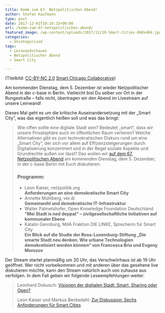 ```yaml
---
title: Komm zum 67. Netzpolitischen Abend!
author: Stefan Kaufmann
type: post
date: 2017-12-01T10:10:33+00:00
url: /komm-zum-67-netzpolitischen-abend/
featured_image: /wp-content/uploads/2017/12/10-Smart-Cities-860x484.jpg
categories:
  - Uncategorized
tags:
  - Leinwandschauen
  - Netzpolitischer Abend
  - Smart City

---
```

(Titelbild: [CC-BY-NC 2.0](http://creativecommons.org/licenses/by-nc/2.0/deed.de) [Smart Chicago Collaborative](https://www.flickr.com/photos/smartchicagocollaborative/))

Am kommenden Dienstag, dem 5. Dezember ist wieder Netzpolitischer Abend in der c-base in Berlin. Vielleicht bist Du selber vor Ort in der Rungestraße – falls nicht, übertragen wir den Abend im Livestream auf unsere Leinwand!

Dieses Mal geht es um die kritische Auseinandersetzung mit der „Smart City“, was das eigentlich heißen soll und was das bringt:

> Wie offen sollte eine digitale Stadt sein? Bedeutet „smart“, dass wir unsere Privatsphäre auch im öffentlichen Raum verlieren? Welche Alternativen gibt es zum technokratischen Diskurs rund um eine „Smart City“, der sich vor allem auf Effizenzsteigerungen durch Digitalisierung konzentriert und in der Regel soziale Aspekte und Grundrechte außen vor lässt? Das wollen wir <a href="https://digitalegesellschaft.de/2017/11/npa67/" data-versionurl="http://web.archive.org/web/20171130085754/https://digitalegesellschaft.de/2017/11/npa67/" data-versiondate="2017-11-30T08:57:55+00:00" data-amber-behavior="">auf dem 67. Netzpolitischen Abend</a> am kommenden Dienstag, dem 5. Dezember, in der c-base Berlin mit Euch diskutieren.
> 
> ### Programm:
> 
>   * Leon Kaiser, netzpolitik.org  
>     **Anforderungen an eine demokratische Smart City**
>   * Annette Mühlberg, ver.di  
>     **Gemeinwohl und demokratische IT-Infrastruktur**
>   * Walter Palmetshofer, Open Knowledge Foundation Deutschland  
>     **“Mei Stadt is ned deppat” – zivilgesellschaftliche Initiativen auf kommunaler Ebene**
>   * Katalin Gennburg, MdA Fraktion DIE LINKE, Sprecherin für Smart City  
>     **Ein Blick auf die Studie der Rosa-Luxemburg-Stiftung „Die smarte Stadt neu denken. Wie urbane Technologien demokratisiert werden können“ von Francesca Bria und Evgeny Morozov**

Der Stream startet planmäßig um 20 Uhr, das Verschwörhaus ist ab 19 Uhr geöffnet. Wer nicht vorbeikommen und mit anderen über das gesehene live diskutieren möchte, kann den Stream natürlich auch von zuhause aus verfolgen. In dem Fall geben wir folgende Leseempfehlungen weiter:

> Leonhard Dobusch: [Visionen der digitalen Stadt: Smart, Sharing oder Open?][1]
> 
> Leon Kaiser und Markus Beckedahl: [Zur Diskussion: Sechs Anforderungen für Smart Cities][2]

 [1]: https://netzpolitik.org/2017/visionen-der-digitalen-stadt-smart-sharing-oder-open/
 [2]: https://netzpolitik.org/2017/zur-diskussion-sechs-anforderungen-fuer-smart-cities/
